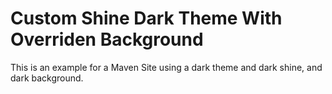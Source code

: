 # Custom Shine Dark Theme With Overriden Background

This is an example for a Maven Site using a dark theme and dark shine, and dark background.